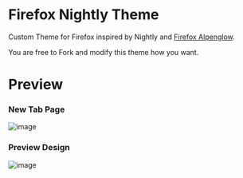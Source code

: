# Firefox Nightly Theme

Custom Theme for Firefox inspired by Nightly and [Firefox Alpenglow](https://addons.mozilla.org/fr/firefox/addon/firefox-alpenglow).

You are free to Fork and modify this theme how you want.

# Preview
### New Tab Page
![image](https://github.com/Av32000/FirefoxNightlyTheme/assets/59660601/9b335322-6489-4d54-b821-25c392cef4ae)
### Preview Design
![image](https://github.com/Av32000/FirefoxNightlyTheme/assets/59660601/b2286cc8-3e0f-4320-882f-a9b039f0c7fa)
